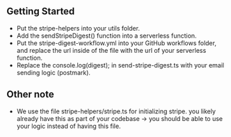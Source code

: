 ## Getting Started

- Put the stripe-helpers into your utils folder.
- Add the sendStripeDigest() function into a serverless function.
- Put the stripe-digest-workflow.yml into your GitHub workflows folder, and replace the url inside of the file with the url of your serverless function.
- Replace the console.log(digest); in  send-stripe-digest.ts with your email sending logic (postmark).

## Other note
- We use the file stripe-helpers/stripe.ts for initializing stripe. you likely already have this as part of your codebase -> you should be able to use your logic instead of having this file.

